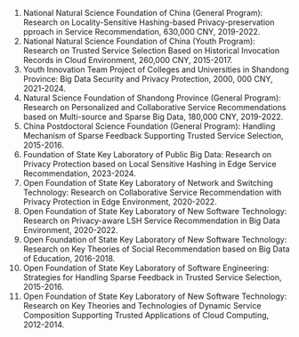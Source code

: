 1. National Natural Science Foundation of China (General Program): Research on Locality-Sensitive Hashing-based Privacy-preservation pproach in Service Recommendation, 630,000 CNY, 2019-2022.
2. National Natural Science Foundation of China (Youth Program): Research on Trusted Service Selection Based on Historical Invocation Records in Cloud Environment, 260,000 CNY, 2015-2017.
3. Youth Innovation Team Project of Colleges and Universities in Shandong Province: Big Data Security and Privacy Protection, 2000, 000 CNY, 2021-2024.
4. Natural Science Foundation of Shandong Province (General Program): Research on Personalized and Collaborative Service Recommendations based on Multi-source and Sparse Big Data, 180,000 CNY, 2019-2022.
5. China Postdoctoral Science Foundation (General Program): Handling Mechanism of Sparse Feedback Supporting Trusted Service Selection, 2015-2016.
6. Foundation of State Key Laboratory of Public Big Data: Research on Privacy Protection based on Local Sensitive Hashing in Edge Service Recommendation, 2023-2024.
7. Open Foundation of State Key Laboratory of Network and Switching Technology: Research on Collaborative Service Recommendation with Privacy Protection in Edge Environment, 2020-2022.
8. Open Foundation of State Key Laboratory of New Software Technology: Research on Privacy-aware LSH Service Recommendation in Big Data Environment, 2020-2022. 
9. Open Foundation of State Key Laboratory of New Software Technology: Research on Key Theories of Social Recommendation based on Big Data of Education, 2016-2018.
10. Open Foundation of State Key Laboratory of Software Engineering: Strategies for Handling Sparse Feedback in Trusted Service Selection, 2015-2016.
11. Open Foundation of State Key Laboratory of New Software Technology: Research on Key Theories and Technologies of Dynamic Service Composition Supporting Trusted Applications of Cloud Computing, 2012-2014.